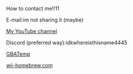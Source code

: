How to contact me!!11

E-mail:im not sharing it (maybe)

[My YouTube channel](https://www.youtube.com/channel/UC3IL0b1yqcimDNNGxSRxDkA)

Discord (preferred way):idkwhereisthisname4445

[GBATemp](https://gbatemp.net/members/idkwhereisthisname.669379/)

[wii-homebrew.com](https://forum.wii-homebrew.com/index.php/User/110850-idkwhereisthisname/?s=ca62823baf3e04cd12e3dde0434a1ec466425c78)
